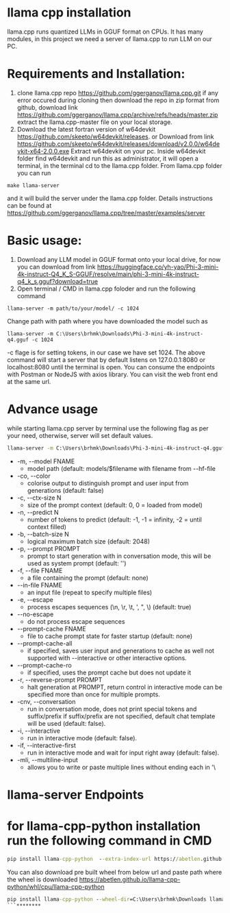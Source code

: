# llama cpp installation
llama.cpp runs quantized LLMs in GGUF format on CPUs. It has many modules, in this project we need a server of llama.cpp to run LLM on our PC.
# Requirements and Installation:
1. clone llama.cpp repo https://github.com/ggerganov/llama.cpp.git
if any error occured during cloning then download the repo in zip format from github, download link https://github.com/ggerganov/llama.cpp/archive/refs/heads/master.zip extract the llama.cpp-master file on your local storage.
2. Download the latest fortran version of w64devkit https://github.com/skeeto/w64devkit/releases. or Download from link https://github.com/skeeto/w64devkit/releases/download/v2.0.0/w64devkit-x64-2.0.0.exe
Extract w64devkit on your pc.
Inside w64devkit folder find w64devkit and run this as administrator, it will open a terminal, in the terminal cd to the llama.cpp folder.
From llama.cpp folder you can run 
```
make llama-server
``` 
and it will build the server under the llama.cpp folder.
Details instructions can be found at https://github.com/ggerganov/llama.cpp/tree/master/examples/server
# Basic usage:
1. Download any LLM model in GGUF format onto your local drive, for now you can download from link https://huggingface.co/yh-yao/Phi-3-mini-4k-instruct-Q4_K_S-GGUF/resolve/main/phi-3-mini-4k-instruct-q4_k_s.gguf?download=true
2. Open terminal / CMD in llama.cpp foloder and run the following command
``` 
llama-server -m path/to/your/model/ -c 1024 
``` 
Change path with path where you have downloaded the model such as 
``` 
llama-server -m C:\Users\brhmk\Downloads\Phi-3-mini-4k-instruct-q4.gguf -c 1024 
``` 
-c flage is for setting tokens, in our case we have set 1024.
The above command will start a server that by default listens on 127.0.0.1:8080 or localhost:8080 until the terminal is open. You can consume the endpoints with Postman or NodeJS with axios library. You can visit the web front end at the same url.

# Advance usage
while starting llama.cpp server by terminal use the following flag as per your need, otherwise, server will set default values.
```cmd
llama-server -m C:\Users\brhmk\Downloads\Phi-3-mini-4k-instruct-q4.gguf -c 1024
```
- -m,    --model FNAME
  - model path (default: models/$filename with filename from --hf-file
- -co,   --color 
  - colorise output to distinguish prompt and user input from generations (default: false)
- -c,    --ctx-size N
  - size of the prompt context (default: 0, 0 = loaded from model)
- -n,    --predict N
  - number of tokens to predict (default: -1, -1 = infinity, -2 = until context filled)
- -b,    --batch-size N
   - logical maximum batch size (default: 2048)
- -p,    --prompt PROMPT
   - prompt to start generation with in conversation mode, this will be used as system prompt (default: '')
- -f,    --file FNAME
  - a file containing the prompt (default: none)
- --in-file FNAME
    -  an input file (repeat to specify multiple files)
-  -e,    --escape
   - process escapes sequences (\n, \r, \t, \', \", \\) (default: true)
- --no-escape
   - do not process escape sequences
- --prompt-cache FNAME
   - file to cache prompt state for faster startup (default: none)
- --prompt-cache-all 
   - if specified, saves user input and generations to cache as well not supported with --interactive or other interactive options.
-  --prompt-cache-ro
   - if specified, uses the prompt cache but does not update it
- -r,    --reverse-prompt PROMPT  
    - halt generation at PROMPT, return control in interactive mode can be specified more than once for multiple prompts.
- -cnv,  --conversation
    - run in conversation mode, does not print special tokens and suffix/prefix if suffix/prefix are not specified, default chat template will be used (default: false).
- -i,    --interactive
    - run in interactive mode (default: false).
- -if,   --interactive-first
    - run in interactive mode and wait for input right away (default: false).
- -mli,  --multiline-input
    - allows you to write or paste multiple lines without ending each in '\

# llama-server Endpoints

## 

# for llama-cpp-python installation run the following command in CMD
```cmd
pip install llama-cpp-python  --extra-index-url https://abetlen.github.io/llama-cpp-python/whl/cpu
```
You can also download pre built wheel from below url and paste path where the wheel is downloaded
https://abetlen.github.io/llama-cpp-python/whl/cpu/llama-cpp-python
```cmd
pip install llama-cpp-python --wheel-dir=C:\Users\brhmk\Downloads llama_cpp_python-0.2.89-cp312-cp312-win_amd64
```********